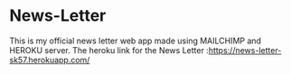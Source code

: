 # News-Letter
This is my official news letter web app made using MAILCHIMP and HEROKU server.
The heroku link for the News Letter :https://news-letter-sk57.herokuapp.com/

